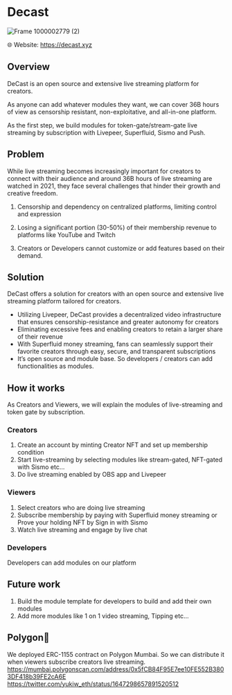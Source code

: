 # Decast
![Frame 1000002779 (2)](https://user-images.githubusercontent.com/90386676/232208552-02b5a9d4-f1f6-4bd8-9570-00ea0e2ef83d.png)


🌐 Website: https://decast.xyz

## Overview

DeCast is an open source and extensive live streaming platform for creators. 

As anyone can add whatever modules they want, we can cover 36B hours of view as censorship resistant, non-exploitative, and all-in-one platform.

As the first step, we build modules for token-gate/stream-gate live streaming by subscription with Livepeer, Superfluid, Sismo and Push.

## Problem

While live streaming becomes increasingly important for creators to connect with their audience and around 36B hours of live streaming are watched in 2021, they face several challenges that hinder their growth and creative freedom.

1. Censorship and dependency on centralized platforms, limiting control and expression

2. Losing a significant portion (30-50%) of their membership revenue to platforms like YouTube and Twitch

3. Creators or Developers cannot customize or add features based on their demand.

## Solution

DeCast offers a solution for creators with an open source and extensive live streaming platform tailored for creators.

- Utilizing Livepeer, DeCast provides a decentralized video infrastructure that ensures censorship-resistance and greater autonomy for creators
- Eliminating excessive fees and enabling creators to retain a larger share of their revenue
- With Superfluid money streaming, fans can seamlessly support their favorite creators through easy, secure, and transparent subscriptions
- It’s open source and module base. So developers / creators can add functionalities as modules.

## How it works

As Creators and Viewers, we will explain the modules of live-streaming and token gate by subscription.

### Creators

1. Create an account by minting Creator NFT and set up membership condition
2. Start live-streaming by selecting modules like stream-gated, NFT-gated with Sismo etc…
3. Do live streaming enabled by OBS app and Livepeer

### Viewers

1. Select creators who are doing live streaming
2. Subscribe membership by paying with Superfluid money streaming
or Prove your holding NFT by Sign in with Sismo
3. Watch live streaming and engage by live chat

### Developers

Developers can add modules on our platform 

## Future work

1. Build the module template for developers to build and add their own modules
2. Add more modules like 1 on 1 video streaming, Tipping etc…

## Polygon💜
We deployed ERC-1155 contract on Polygon Mumbai. So we can distribute it when viewers subscribe creators live streaming.
https://mumbai.polygonscan.com/address/0x5fCB84F95E7ee10FE552B3803DF418b39FE2cA6E
https://twitter.com/yukiw_eth/status/1647298657891520512
